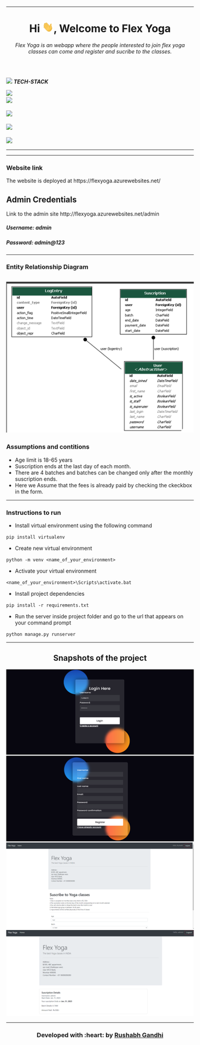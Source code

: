 
<hr>
<h1 align="center">Hi <img src="https://raw.githubusercontent.com/ABSphreak/ABSphreak/master/gifs/Hi.gif" width="30px">, Welcome to Flex Yoga</h1>






<p align="center">
  <em>
    Flex Yoga is an webapp where the people interested to join flex yoga classes can come and register and sucribe to the classes.
 
  </em> 

</p>

<br><br>
 

<img src="https://media.giphy.com/media/iY8CRBdQXODJSCERIr/giphy.gif" width="30px">&nbsp;***TECH-STACK***
<p align="left">
  
  <code><img height="50" src="https://www.vectorlogo.zone/logos/git-scm/git-scm-ar21.svg"></code>
  <code> <img height="50" src="https://www.vectorlogo.zone/logos/djangoproject/djangoproject-ar21.svg"> </code>
  <code> <img height="50" src="https://www.vectorlogo.zone/logos/python/python-ar21.svg"> </code>
  <code> <img height="50" src="https://www.vectorlogo.zone/logos/python/python-ar21.svg"> </code>
  <code> <img height="50" src="https://www.vectorlogo.zone/logos/javascript/javascript-horizontal.svg"> </code>

  <hr>
  </p>
  
 ---

 ### Website link
 <p>The website is deployed at https://flexyoga.azurewebsites.net/</p>
 
 ## Admin Credentials
 <p>Link to the admin site http://flexyoga.azurewebsites.net/admin </p>
 
 ##### Username: admin
 ##### Password: admin@123
 ---

 ### Entity Relationship Diagram
 ![img](screenshots/erd.png)
 ---

 ### Assumptions and contitions
 * Age limit is 18-65 years
 * Suscription ends at the last day of each month.
 * There are 4 batches and batches can be changed only after the monthly suscription ends.
 * Here we Assume that the fees is already paid by checking the ckeckbox in the form.
---
 
 ### Instructions to run
 * Install virtual environment using the following command
 ```
 pip install virtualenv
```
* Create new virtual environment
```
python -m venv <name_of_your_environment>
```
* Activate your virtual environment
```
<name_of_your_environment>\Scripts\activate.bat
```
* Install project dependencies
```
pip install -r requirements.txt
```
* Run the server inside project folder and go to the url that appears on your command prompt
```
python manage.py runserver
```
 
---
<h2 align="center">
Snapshots of the project
</h2>
  
![img](screenshots/ss1.png)
![img](screenshots/ss2.png)  
![img](screenshots/ss3.png)  
![img](screenshots/ss4.png)  


---
<h3 align="center"><b>Developed with :heart: by <a href="https://github.com/rushabhgandhi13">Rushabh Gandhi</a>
